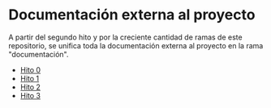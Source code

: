 # Documentación externa al proyecto
A partir del segundo hito y por la creciente cantidad de ramas de este repositorio, se unifica toda la documentación externa al proyecto en la rama "documentación".

* [Hito 0](Hito0.md)
* [Hito 1](Hito1.md)
* [Hito 2](Hito2.md)
* [Hito 3](Hito3.md)
